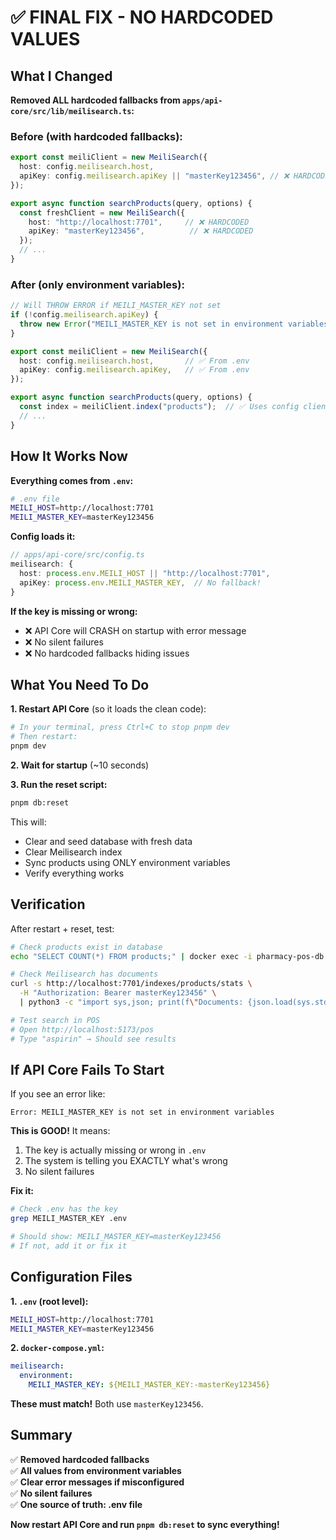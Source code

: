 # ✅ FINAL FIX - NO HARDCODED VALUES

## What I Changed

**Removed ALL hardcoded fallbacks from `apps/api-core/src/lib/meilisearch.ts`:**

### Before (with hardcoded fallbacks):
```typescript
export const meiliClient = new MeiliSearch({
  host: config.meilisearch.host,
  apiKey: config.meilisearch.apiKey || "masterKey123456", // ❌ HARDCODED
});

export async function searchProducts(query, options) {
  const freshClient = new MeiliSearch({
    host: "http://localhost:7701",     // ❌ HARDCODED
    apiKey: "masterKey123456",          // ❌ HARDCODED
  });
  // ...
}
```

### After (only environment variables):
```typescript
// Will THROW ERROR if MEILI_MASTER_KEY not set
if (!config.meilisearch.apiKey) {
  throw new Error("MEILI_MASTER_KEY is not set in environment variables");
}

export const meiliClient = new MeiliSearch({
  host: config.meilisearch.host,       // ✅ From .env
  apiKey: config.meilisearch.apiKey,   // ✅ From .env
});

export async function searchProducts(query, options) {
  const index = meiliClient.index("products");  // ✅ Uses config client
  // ...
}
```

## How It Works Now

**Everything comes from `.env`:**

```bash
# .env file
MEILI_HOST=http://localhost:7701
MEILI_MASTER_KEY=masterKey123456
```

**Config loads it:**
```typescript
// apps/api-core/src/config.ts
meilisearch: {
  host: process.env.MEILI_HOST || "http://localhost:7701",
  apiKey: process.env.MEILI_MASTER_KEY,  // No fallback!
}
```

**If the key is missing or wrong:**
- ❌ API Core will CRASH on startup with error message
- ❌ No silent failures
- ❌ No hardcoded fallbacks hiding issues

## What You Need To Do

**1. Restart API Core** (so it loads the clean code):

```bash
# In your terminal, press Ctrl+C to stop pnpm dev
# Then restart:
pnpm dev
```

**2. Wait for startup** (~10 seconds)

**3. Run the reset script:**

```bash
pnpm db:reset
```

This will:
- Clear and seed database with fresh data
- Clear Meilisearch index
- Sync products using ONLY environment variables
- Verify everything works

## Verification

After restart + reset, test:

```bash
# Check products exist in database
echo "SELECT COUNT(*) FROM products;" | docker exec -i pharmacy-pos-db psql -U pharmacy -d pharmacy_pos -t

# Check Meilisearch has documents
curl -s http://localhost:7701/indexes/products/stats \
  -H "Authorization: Bearer masterKey123456" \
  | python3 -c "import sys,json; print(f\"Documents: {json.load(sys.stdin).get('numberOfDocuments')}\")"

# Test search in POS
# Open http://localhost:5173/pos
# Type "aspirin" → Should see results
```

## If API Core Fails To Start

If you see an error like:
```
Error: MEILI_MASTER_KEY is not set in environment variables
```

**This is GOOD!** It means:
1. The key is actually missing or wrong in `.env`
2. The system is telling you EXACTLY what's wrong
3. No silent failures

**Fix it:**
```bash
# Check .env has the key
grep MEILI_MASTER_KEY .env

# Should show: MEILI_MASTER_KEY=masterKey123456
# If not, add it or fix it
```

## Configuration Files

**1. `.env` (root level):**
```bash
MEILI_HOST=http://localhost:7701
MEILI_MASTER_KEY=masterKey123456
```

**2. `docker-compose.yml`:**
```yaml
meilisearch:
  environment:
    MEILI_MASTER_KEY: ${MEILI_MASTER_KEY:-masterKey123456}
```

**These must match!** Both use `masterKey123456`.

## Summary

✅ **Removed hardcoded fallbacks**  
✅ **All values from environment variables**  
✅ **Clear error messages if misconfigured**  
✅ **No silent failures**  
✅ **One source of truth: .env file**

**Now restart API Core and run `pnpm db:reset` to sync everything!**
